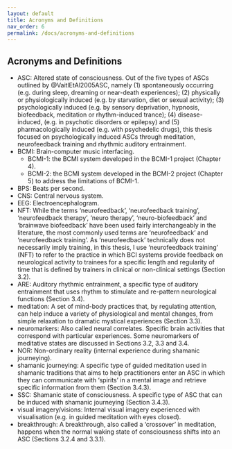 ```yaml
---
layout: default
title: Acronyms and Definitions
nav_order: 6
permalink: /docs/acronyms-and-definitions
---
```


## Acronyms and Definitions

- ASC: Altered state of consciousness. Out of the five types of ASCs outlined by @VaitlEtAl2005ASC, namely (1) spontaneously occurring (e.g. during sleep, dreaming or near-death experiences); (2) physically or physiologically induced (e.g. by starvation, diet or sexual activity); (3) psychologically induced (e.g. by sensory deprivation, hypnosis, biofeedback, meditation or rhythm-induced trance); (4) disease-induced, (e.g. in psychotic disorders or epilepsy) and (5) pharmacologically induced (e.g. with psychedelic drugs), this thesis focused on psychologically induced ASCs through meditation, neurofeedback training and rhythmic auditory entrainment.
- BCMI: Brain-computer music interfacing.
    - BCMI-1: the BCMI system developed in the BCMI-1 project (Chapter 4).
    - BCMI-2: the BCMI system developed in the BCMI-2 project (Chapter 5) to address the limitations of BCMI-1.
- BPS: Beats per second.
- CNS: Central nervous system.
- EEG: Electroencephalogram.
- NFT: While the terms ‘neurofeedback’, ‘neurofeedback training’, ‘neurofeedback therapy’, ‘neuro therapy’, ‘neuro-biofeedback’ and ‘brainwave biofeedback’ have been used fairly interchangeably in the literature, the most commonly used terms are ‘neurofeedback’ and ‘neurofeedback training’. As ‘neurofeedback’ technically does not necessarily imply training, in this thesis, I use ‘neurofeedback training’ (NFT) to refer to the practice in which BCI systems provide feedback on neurological activity to trainees for a specific length and regularity of time that is defined by trainers in clinical or non-clinical settings (Section 3.2).
- ARE: Auditory rhythmic entrainment, a specific type of auditory entrainment that uses rhythm to stimulate and re-pattern neurological functions (Section 3.4).
- meditation: A set of mind-body practices that, by regulating attention, can help induce a variety of physiological and mental changes, from simple relaxation to dramatic mystical experiences (Section 3.3).
- neuromarkers: Also called neural correlates. Specific brain activities that correspond with particular experiences. Some neuromarkers of meditative states are discussed in Sections 3.2, 3.3 and 3.4.
- NOR: Non-ordinary reality (internal experience during shamanic journeying).
- shamanic journeying: A specific type of guided meditation used in shamanic traditions that aims to help practitioners enter an ASC in which they can communicate with ‘spirits’ in a mental image and retrieve specific information from them (Section 3.4.3).
- SSC: Shamanic state of consciousness. A specific type of ASC that can be induced with shamanic journeying (Section 3.4.3).
- visual imagery/visions: Internal visual imagery experienced with visualisation (e.g. in guided meditation with eyes closed).
- breakthrough: A breakthrough, also called a ‘crossover’ in meditation, happens when the normal waking state of consciousness shifts into an ASC (Sections 3.2.4 and 3.3.1).